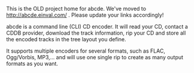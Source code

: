 This is the OLD project home for abcde. We've moved to http://abcde.einval.com/ . Please update your links accordingly!

abcde is a command line (CLI) CD encoder. It will read your CD, contact a CDDB provider, download the track information, rip your CD and store all the encoded tracks in the tree layout you define.

It supports multiple encoders for several formats, such as FLAC, Ogg/Vorbis, MP3,... and will use one single rip to create as many output formats as you want.